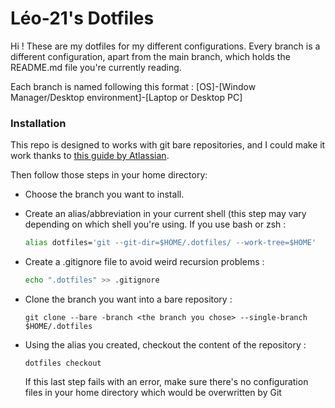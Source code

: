 # Léo-21's Dotfiles

Hi ! These are my dotfiles for my different configurations. Every branch is a different configuration, apart from the main branch, which holds the README.md file you're currently reading.

Each branch is named following this format : [OS]-[Window Manager/Desktop environment]-[Laptop or Desktop PC]

### Installation

This repo is designed to works with git bare repositories, and I could make it work thanks to [this guide by Atlassian](https://www.atlassian.com/git/tutorials/dotfiles).

Then follow those steps in your home directory:
- Choose the branch you want to install.
- Create an alias/abbreviation in your current shell (this step may vary depending on which shell you're using. If you use bash or zsh :
  ```bash
  alias dotfiles='git --git-dir=$HOME/.dotfiles/ --work-tree=$HOME' 
  ```
- Create a .gitignore file to avoid weird recursion problems :
  ```bash
  echo ".dotfiles" >> .gitignore
  ```
- Clone the branch you want into a bare repository :
  ```git
  git clone --bare -branch <the branch you chose> --single-branch $HOME/.dotfiles
  ```
- Using the alias you created, checkout the content of the repository :
  ```git
  dotfiles checkout
  ```

  If this last step fails with an error, make sure there's no configuration files in your home directory which would be overwritten
  by Git

